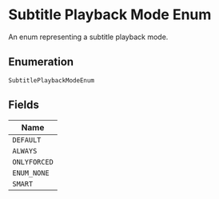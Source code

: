
# Subtitle Playback Mode Enum

An enum representing a subtitle playback mode.

## Enumeration

`SubtitlePlaybackModeEnum`

## Fields

| Name |
|  --- |
| `DEFAULT` |
| `ALWAYS` |
| `ONLYFORCED` |
| `ENUM_NONE` |
| `SMART` |

